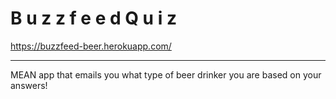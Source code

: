 # B u z z f e e d    Q u i z

https://buzzfeed-beer.herokuapp.com/

---------------------------

MEAN app that emails you what type of beer drinker you are based on your answers!
